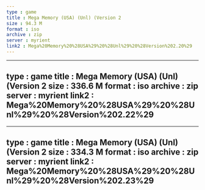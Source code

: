 ```yaml
---
type : game
title : Mega Memory (USA) (Unl) (Version 2
size : 94.3 M
format : iso
archive : zip
server : myrient
link2 : Mega%20Memory%20%28USA%29%20%28Unl%29%20%28Version%202.20%29
---
```

---
type : game
title : Mega Memory (USA) (Unl) (Version 2
size : 336.6 M
format : iso
archive : zip
server : myrient
link2 : Mega%20Memory%20%28USA%29%20%28Unl%29%20%28Version%202.22%29
---
---
type : game
title : Mega Memory (USA) (Unl) (Version 2
size : 334.3 M
format : iso
archive : zip
server : myrient
link2 : Mega%20Memory%20%28USA%29%20%28Unl%29%20%28Version%202.23%29
---
